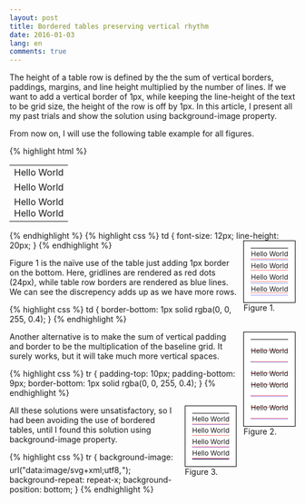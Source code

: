 ```yaml
---
layout: post
title: Bordered tables preserving vertical rhythm
date: 2016-01-03
lang: en
comments: true
---
```


<style type='text/css' scoped>
.figure {
  margin-left: 12px;
  float: right;
}
.figure-wrapper {
  padding: 12px;
  border: 1px solid black;
  background-color: white;
}
.gridline {
  background-image: url("data:image/svg+xml;utf8,<svg xmlns='http://www.w3.org/2000/svg' width='2' height='20'><rect x='0' y='19' width='1' height='1' fill='red'></rect></svg>");
}
.figure tr {
  background-image: none;
}
.figure table, .figure tr, .figure td {
  padding: 0;
  margin: 0;
  border: 0;
}
.figure td {
  font-size: 12px;
  line-height: 20px;
}
#figure1 td {
  border-bottom: 1px solid rgba(0, 0, 255, 0.4);
}
#figure2 td {
  padding-top: 10px;
  padding-bottom: 9px;
  border-bottom: 1px solid rgba(0, 0, 255, 0.4);
}
#figure3 td {
  background-image: url("data:image/svg+xml;utf8,<svg xmlns='http://www.w3.org/2000/svg' width='1' height='20'><rect x='0' y='19' width='1' height='1' fill='blue' fill-opacity='0.4'></rect></svg>");
  background-repeat: repeat-x;
  background-position: bottom;
}
</style>

The height of a table row is defined by the the sum of vertical borders, paddings, margins, and line height multiplied by the number of lines. If we want to add a vertical border of 1px, while keeping the line-height of the text to be grid size, the height of the row is off by 1px. In this article, I present all my past trials and show the solution using background-image property.

From now on, I will use the following table example for all figures.

{% highlight html %}
<table>
  <tr><td>Hello World</td></tr>
  <tr><td>Hello World</td></tr>
  <tr><td>Hello World<br>Hello World</td></tr>
</table>
{% endhighlight %}
{% highlight css %}
td {
  font-size: 12px;
  line-height: 20px;
}
{% endhighlight %}

<div class='figure' id='figure1'>
  <div class='figure-wrapper'>
    <div class='gridline'>
      <table>
        <tr><td>Hello World</td></tr>
        <tr><td>Hello World<br>Hello World</td></tr>
        <tr><td>Hello World</td></tr>
      </table>
    </div>
  </div>
  <figcaption>Figure 1.</figcaption>
</div>

Figure 1 is the naïve use of the table just adding 1px border on the bottom. Here, gridlines are rendered as red dots (24px), while table row borders are rendered as blue lines. We can see the discrepency adds up as we have more rows.

{% highlight css %}
td {
  border-bottom: 1px solid rgba(0, 0, 255, 0.4);
}
{% endhighlight %}

<div class='figure' id='figure2'>
  <div class='figure-wrapper'>
    <div class='gridline'>
      <table>
        <tr><td>Hello World</td></tr>
        <tr><td>Hello World<br>Hello World</td></tr>
        <tr><td>Hello World</td></tr>
      </table>
    </div>
  </div>
  <figcaption>Figure 2.</figcaption>
</div>

Another alternative is to make the sum of vertical padding and border to be the multiplication of the baseline grid. It surely works, but it will take much more vertical spaces.


{% highlight css %}
tr {
  padding-top: 10px;
  padding-bottom: 9px;
  border-bottom: 1px solid rgba(0, 0, 255, 0.4);
}
{% endhighlight %}


<div class='figure' id='figure3'>
  <div class='figure-wrapper'>
    <div class='gridline'>
      <table>
        <tr><td>Hello World</td></tr>
        <tr><td>Hello World<br>Hello World</td></tr>
        <tr><td>Hello World</td></tr>
      </table>
    </div>
  </div>
  <figcaption>Figure 3.</figcaption>
</div>

All these solutions were unsatisfactory, so I had been avoiding the use of bordered tables, until I found this solution using background-image property.

{% highlight css %}
tr {
  background-image: url("data:image/svg+xml;utf8,<svg xmlns='http://www.w3.org/2000/svg' width='1' height='20'><rect x='0' y='19' width='1' height='1' fill='blue' fill-opacity='0.4'></rect></svg>");
  background-repeat: repeat-x;
  background-position: bottom;
}
{% endhighlight %}
